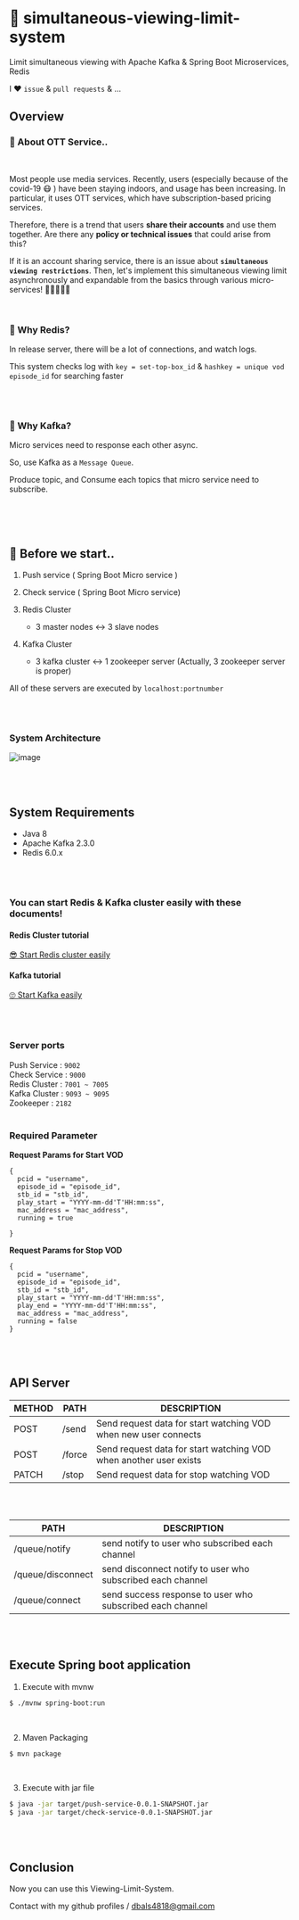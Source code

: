 # 👀 simultaneous-viewing-limit-system
Limit simultaneous viewing with Apache Kafka & Spring Boot Microservices, Redis

I ❤️ `issue` & `pull requests` & ... 


## Overview


### 📲 About OTT Service..

</br>

Most people use media services. Recently, users (especially because of the covid-19 😷 ) have been staying indoors, and usage has been increasing. In particular, it uses OTT services, which have subscription-based pricing services.

Therefore, there is a trend that users **share their accounts** and use them together. Are there any **policy or technical issues** that could arise from this?

If it is an account sharing service, there is an issue about **`simultaneous viewing restrictions`**. Then, let's implement this simultaneous viewing limit asynchronously and expandable from the basics through various micro-services! 👩🏻‍💻👨‍💻

</br>

### 📮 Why Redis?

In release server, there will be a lot of connections, and watch logs.

This system checks log with `key = set-top-box_id` & `hashkey = unique vod episode_id` for searching faster

</br>
</br>

### 🧤 Why Kafka?

Micro services need to response each other async.

So, use Kafka as a `Message Queue`.

Produce topic, and Consume each topics that micro service need to subscribe.

</br>
</br>
</br>

## 📝 Before we start..

 1. Push service ( Spring Boot Micro service )

2. Check service ( Spring Boot Micro service)

3. Redis Cluster
   - 3 master nodes ↔  3 slave nodes

4. Kafka Cluster
   - 3 kafka cluster ↔ 1 zookeeper server  (Actually, 3 zookeeper server is proper)

All of these servers are executed by `localhost:portnumber`

</br>
</br>

### System Architecture

![image](https://user-images.githubusercontent.com/46887352/91052403-5ffcbc80-e65c-11ea-9f86-510c228c4e37.png)


</br>
</br>

## System Requirements
+ Java 8
+ Apache Kafka 2.3.0
+ Redis 6.0.x

</br>
</br>

### You can start Redis & Kafka cluster easily with these documents!
#### Redis Cluster tutorial
[😎  Start Redis cluster easily](https://github.com/kimyuuum/redis-cluster-tutorial)
</br>

#### Kafka tutorial
[🙄 Start Kafka easily](https://github.com/kimyuuum/kafka-cluster-tutorial)

</br>
</br>

### Server ports

Push Service : `9002`
</br>
Check Service : `9000`
</br>
Redis Cluster : `7001 ~ 7005`
</br>
Kafka Cluster : `9093 ~ 9095`
</br>
Zookeeper : `2182`
</br>
</br>

### Required Parameter

**Request Params for Start VOD**

```
{
  pcid = "username",
  episode_id = "episode_id",
  stb_id = "stb_id",
  play_start = "YYYY-mm-dd'T'HH:mm:ss",
  mac_address = "mac_address",
  running = true
  
}
```

**Request Params for Stop VOD**

```
{
  pcid = "username",
  episode_id = "episode_id",
  stb_id = "stb_id",
  play_start = "YYYY-mm-dd'T'HH:mm:ss",
  play_end = "YYYY-mm-dd'T'HH:mm:ss",
  mac_address = "mac_address",
  running = false
}

```

</br>
</br>

## API Server


| METHOD | PATH   | DESCRIPTION                                                  |
| ------ | ------ | ------------------------------------------------------------ |
| POST   | /send  | Send request data for start watching VOD when new user connects |
| POST   | /force | Send request data for start watching VOD when another user exists |
| PATCH  | /stop  | Send request data for stop watching VOD                      |

</br>
</br>

| PATH              | DESCRIPTION                                                |
| ----------------- | ---------------------------------------------------------- |
| /queue/notify     | send notify to user who subscribed each channel            |
| /queue/disconnect | send disconnect notify to user who subscribed each channel |
| /queue/connect    | send success response to user who subscribed each channel  |


</br>
</br>

## Execute Spring boot application

1. Execute with mvnw

```bash
$ ./mvnw spring-boot:run
```
</br>

2. Maven Packaging

```bash
$ mvn package
```
</br>

3. Execute with jar file

```bash
$ java -jar target/push-service-0.0.1-SNAPSHOT.jar
$ java -jar target/check-service-0.0.1-SNAPSHOT.jar
```

</br>
</br>

## Conclusion

Now you can use this Viewing-Limit-System.

Contact with my github profiles / dbals4818@gmail.com


